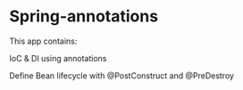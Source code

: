 # Spring-annotations
This app contains:

IoC & DI using annotations

Define Bean lifecycle with @PostConstruct and @PreDestroy


